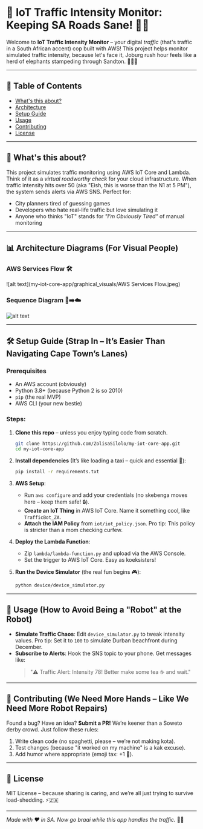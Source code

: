 # 🚦 IoT Traffic Intensity Monitor: Keeping SA Roads Sane! 🚗💨

Welcome to **IoT Traffic Intensity Monitor** – your digital *traffic* (that's traffic in a South African accent) cop built with AWS! This project helps monitor simulated traffic intensity, because let's face it, Joburg rush hour feels like a herd of elephants stampeding through Sandton. 🐘🇿🇦

---

## 📌 Table of Contents
- [What's this about?](#-whats-this-about)
- [Architecture](#-architecture-diagrams-for-visual-people)
- [Setup Guide](#-setup-guide-strap-in-its-easier-than-navigating-cape-towns-lanes)
- [Usage](#-usage-how-to-avoid-being-a-robot-at-the-robot)
- [Contributing](#-contributing-we-need-more-hands-like-we-need-more-robot-repairs)
- [License](#-license)

---

## 🧐 What's this about?

This project simulates traffic monitoring using AWS IoT Core and Lambda. Think of it as a *virtual roadworthy check* for your cloud infrastructure. When traffic intensity hits over 50 (aka "Eish, this is worse than the N1 at 5 PM"), the system sends alerts via AWS SNS. Perfect for:
- City planners tired of guessing games
- Developers who hate real-life traffic but love simulating it
- Anyone who thinks "IoT" stands for *"I’m Obviously Tired"* of manual monitoring

---

## 📊 Architecture Diagrams (For Visual People)

### AWS Services Flow 🛠️

![alt text](my-iot-core-app/graphical_visuals/AWS Services Flow.jpeg)


### Sequence Diagram 🤖➡️☁️

![alt text](<Graphical Visuals/Sequence Diagram.jpeg>)

---

## 🛠️ Setup Guide (Strap In – It’s Easier Than Navigating Cape Town’s Lanes)

### Prerequisites
- An AWS account (obviously)
- Python 3.8+ (because Python 2 is so 2010)
- `pip` (the real MVP)
- AWS CLI (your new bestie)

### Steps:

1. **Clone this repo** – unless you enjoy typing code from scratch.
   ```bash
   git clone https://github.com/ZolisaSilolo/my-iot-core-app.git
   cd my-iot-core-app
   ```

2. **Install dependencies** (It’s like loading a taxi – quick and essential 🚕):
   ```bash
   pip install -r requirements.txt
   ```

3. **AWS Setup**:
   - Run `aws configure` and add your credentials (no skebenga moves here – keep them safe! 🔒).
   - **Create an IoT Thing** in AWS IoT Core. Name it something cool, like `TrafficBot_ZA`.
   - **Attach the IAM Policy** from `iot/iot_policy.json`. Pro tip: This policy is stricter than a mom checking curfew.

4. **Deploy the Lambda Function**:
   - Zip `lambda/lambda-function.py` and upload via the AWS Console.
   - Set the trigger to AWS IoT Core. Easy as koeksisters!

5. **Run the Device Simulator** (the real fun begins 🎮):
   ```bash
   python device/device_simulator.py
   ```

---

## 🚦 Usage (How to Avoid Being a "Robot" at the Robot)

- **Simulate Traffic Chaos**: Edit `device_simulator.py` to tweak intensity values. Pro tip: Set it to `100` to simulate Durban beachfront during December.
- **Subscribe to Alerts**: Hook the SNS topic to your phone. Get messages like:
  > "⚠️ Traffic Alert: Intensity 78! Better make some tea ☕ and wait."

---

## 🤝 Contributing (We Need More Hands – Like We Need More Robot Repairs)

Found a bug? Have an idea? **Submit a PR!** We’re keener than a Soweto derby crowd. Just follow these rules:
1. Write clean code (no spaghetti, please – we’re not making kota).
2. Test changes (because "it worked on my machine" is a kak excuse).
3. Add humor where appropriate (emoji tax: +1 🦄).

---

## 📜 License

MIT License – because sharing is caring, and we’re all just trying to survive load-shedding. ⚡🇿🇦

---

*Made with ❤️ in SA. Now go braai while this app handles the traffic.* 🍗🔥
